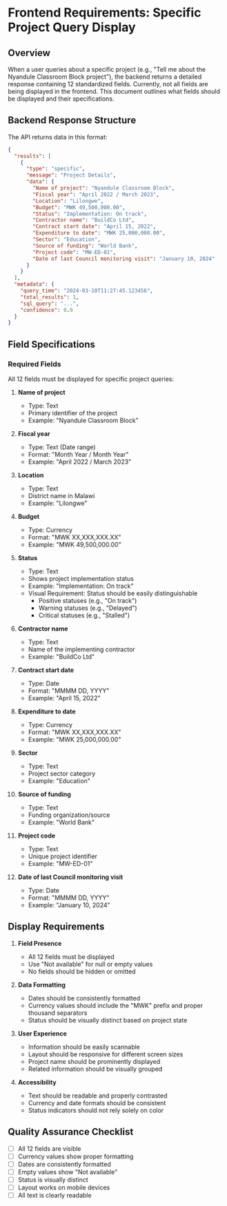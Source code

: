 # Frontend Requirements: Specific Project Query Display

## Overview
When a user queries about a specific project (e.g., "Tell me about the Nyandule Classroom Block project"), the backend returns a detailed response containing 12 standardized fields. Currently, not all fields are being displayed in the frontend. This document outlines what fields should be displayed and their specifications.

## Backend Response Structure
The API returns data in this format:
```json
{
  "results": [
    {
      "type": "specific",
      "message": "Project Details",
      "data": {
        "Name of project": "Nyandule Classroom Block",
        "Fiscal year": "April 2022 / March 2023",
        "Location": "Lilongwe",
        "Budget": "MWK 49,500,000.00",
        "Status": "Implementation: On track",
        "Contractor name": "BuildCo Ltd",
        "Contract start date": "April 15, 2022",
        "Expenditure to date": "MWK 25,000,000.00",
        "Sector": "Education",
        "Source of funding": "World Bank",
        "Project code": "MW-ED-01",
        "Date of last Council monitoring visit": "January 10, 2024"
      }
    }
  ],
  "metadata": {
    "query_time": "2024-03-10T11:27:45.123456",
    "total_results": 1,
    "sql_query": "...",
    "confidence": 0.9
  }
}
```

## Field Specifications

### Required Fields
All 12 fields must be displayed for specific project queries:

1. **Name of project**
   - Type: Text
   - Primary identifier of the project
   - Example: "Nyandule Classroom Block"

2. **Fiscal year**
   - Type: Text (Date range)
   - Format: "Month Year / Month Year"
   - Example: "April 2022 / March 2023"

3. **Location**
   - Type: Text
   - District name in Malawi
   - Example: "Lilongwe"

4. **Budget**
   - Type: Currency
   - Format: "MWK XX,XXX,XXX.XX"
   - Example: "MWK 49,500,000.00"

5. **Status**
   - Type: Text
   - Shows project implementation status
   - Example: "Implementation: On track"
   - Visual Requirement: Status should be easily distinguishable
     - Positive statuses (e.g., "On track")
     - Warning statuses (e.g., "Delayed")
     - Critical statuses (e.g., "Stalled")

6. **Contractor name**
   - Type: Text
   - Name of the implementing contractor
   - Example: "BuildCo Ltd"

7. **Contract start date**
   - Type: Date
   - Format: "MMMM DD, YYYY"
   - Example: "April 15, 2022"

8. **Expenditure to date**
   - Type: Currency
   - Format: "MWK XX,XXX,XXX.XX"
   - Example: "MWK 25,000,000.00"

9. **Sector**
   - Type: Text
   - Project sector category
   - Example: "Education"

10. **Source of funding**
    - Type: Text
    - Funding organization/source
    - Example: "World Bank"

11. **Project code**
    - Type: Text
    - Unique project identifier
    - Example: "MW-ED-01"

12. **Date of last Council monitoring visit**
    - Type: Date
    - Format: "MMMM DD, YYYY"
    - Example: "January 10, 2024"

## Display Requirements

1. **Field Presence**
   - All 12 fields must be displayed
   - Use "Not available" for null or empty values
   - No fields should be hidden or omitted

2. **Data Formatting**
   - Dates should be consistently formatted
   - Currency values should include the "MWK" prefix and proper thousand separators
   - Status should be visually distinct based on project state

3. **User Experience**
   - Information should be easily scannable
   - Layout should be responsive for different screen sizes
   - Project name should be prominently displayed
   - Related information should be visually grouped

4. **Accessibility**
   - Text should be readable and properly contrasted
   - Currency and date formats should be consistent
   - Status indicators should not rely solely on color

## Quality Assurance Checklist
- [ ] All 12 fields are visible
- [ ] Currency values show proper formatting
- [ ] Dates are consistently formatted
- [ ] Empty values show "Not available"
- [ ] Status is visually distinct
- [ ] Layout works on mobile devices
- [ ] All text is clearly readable
